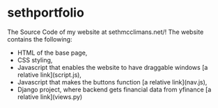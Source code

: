 # sethportfolio

The Source Code of my website at sethmcclimans.net/! The website contains the following:

<ul>
<li> HTML of the base page, </li>
<li> CSS styling, </li>
<li> Javascript that enables the website to have draggable windows [a relative link](script.js), </li>
<li> Javascript that makes the buttons function [a relative link](nav.js), </li>
<li> Django project, where backend gets financial data from yfinance [a relative link](views.py)</li>

